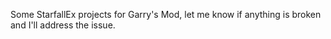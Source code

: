 Some StarfallEx projects for Garry's Mod, let me know if anything is broken and I'll address the issue.
